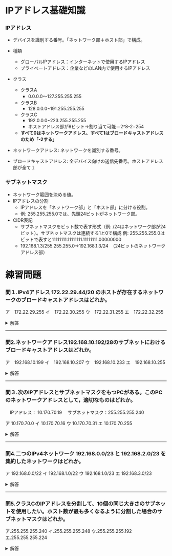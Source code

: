 
# IPアドレス基礎知識

### IPアドレス
- デバイスを識別する番号。「ネットワーク部＋ホスト部」で構成。
- 種類
  - グローバルIPアドレス：インターネットで使用するIPアドレス
  - プライベートアドレス：企業などのLAN内で使用するIPアドレス
- クラス
  - クラスA
    - 0.0.0.0〜127.255.255.255 
  - クラスB
    - 128.0.0.0~191.255.255.255
  - クラスC　
    - 192.0.0.0~223.255.255.255
    - ホストアドレス部が8ビット→割り当て可能＝2^8-2=254
  - **すべて0はネットワークアドレス、すべて1はブロードキャストアドレスのため「-2する」**

- ネットワークアドレス: ネットワークを識別する番号。
- ブロードキャストアドレス: 全デバイス向けの送信先番号。ホストアドレス部が全て１

### サブネットマスク
- ネットワーク範囲を決める値。
- IPアドレスの分割
  - IPアドレスを「ネットワーク部」と「ホスト部」に分ける役割。
  - 例: 255.255.255.0では、先頭24ビットがネットワーク部。
- CIDR表記
  - サブネットマスクをビット数で表す形式（例: /24はネットワーク部が24ビット）。サブネットマスクは連続する1と0で構成
    例: 255.255.255.0はビットで表すと11111111.11111111.11111111.00000000
  - 192.168.1.3/255.255.255.0→192.168.1.3/24　（24ビットのネットワークアドレス部）  

# 練習問題

### 問１.IPv4アドレス 172.22.29.44/20 のホストが存在するネットワークのブロードキャストアドレスはどれか。
ア　172.22.29.255
イ　172.22.30.255
ウ　172.22.31.255
エ　172.22.32.255


<details><summary>解答</summary>

```
A. ウ
ブロードキャストなので1が立っているものを選ぶ。
31=00001111

もうちょいちゃんと解くと…。
1.まずはIPアドレスを2進数で書く
172 . 22 . 29 . 44→
10101100 00010110 00011101 00101100

「/20」というのは、上から20ビットまでがネットワークアドレスということ。
ブロードキャストアドレスはホスト部が全て１なので下の12ビットを見る。

残りの12ビットがすべて1になっているものがブロードキャストアドレスです。

10101100 00010110 00011111 1111111
→172 .22 .31 .255
```

</details>

---

### 問2.ネットワークアドレス192.168.10.192/28のサブネットにおけるブロードキャストアドレスはどれか。

ア　192.168.10.199
イ　192.168.10.207
ウ　192.168.10.233
エ　192.168.10.255


<details><summary>解答</summary>

```
A. イ
199=11000111
207=11001111
233=11101001
235=11101011
サブネットが28ビットなので、残り4ビットのホスト部をすべて1にしたい。
よって207
```

</details>

---

### 問３.次のIPアドレスとサブネットマスクをもつPCがある。このPCのネットワークアドレスとして，適切なものはどれか。

　IPアドレス： 10.170.70.19
　サブネットマスク：255.255.255.240

ア 10.170.70.0
イ 10.170.70.16
ウ 10.170.70.31
エ 10.170.70.255

<details><summary>解答</summary>

```
A. イ

IPアドレス下8ビット 19=00010011
サブネットマスク下8ビット 240=11110000

サブネットマスクのホスト部をIPアドレスにマスクする。
10.170.70. 00010000→16

```

</details>

---

### 問4.二つのIPv4ネットワーク 192.168.0.0/23 と 192.168.2.0/23 を集約したネットワークはどれか。

ア 192.168.0.0/22
イ 192.168.1.0/22
ウ 192.168.1.0/23
エ 192.168.3.0/23


<details><summary>解答</summary>

```
A. ア
集約…複数のネットワークを共通するビットでサブネットマスクしたもの。

192 .168 .0 .0
→11000000 10101000 00000000 00000000

192 .168 .2 .0
→11000000 10101000 00000010 00000000

/23
→ホスト部が9ビット＝下9ビットが0
1111111 11111111 11111110 00000000

①192.168.0.0 のホスト部をすべて1にすると、
11000000 10101000 00000001 11111111
=192.168.1.255 
これがブロードキャストアドレス

→ホスト範囲は、「ネットワークアドレス+1〜ブロードキャストアドレス-1」
したがって、192.168.0.0/23 のホスト範囲は
192.168.0.1 〜192.168.1.254

②192.168.2.0 のホスト部をすべて1にすると、
11000000 10101000 00000011 11111111
=192.168.3.255 
これがブロードキャストアドレス

→ホスト範囲は、「ネットワークアドレス+1〜ブロードキャストアドレス-1」
したがって、192.168.2.0/23 のホスト範囲は
192.168.2.1 〜192.168.3.254

①②より192.168.0.0 ~ 192.168.3.255 が必要。
→192.168. 00000000 00000000 ~ 192.168.000000011 111111111

これは 192.168.0.0/22 がカバーする範囲
192.168.0.0/22 = 11111111.11111111.11111100.00000000

```

</details>

---

### 問5.クラスCのIPアドレスを分割して、10個の同じ大きさのサブネットを使用したい。ホスト数が最も多くなるように分割した場合のサブネットマスクはどれか。

ア.255.255.255.240
イ.255.255.255.248
ウ.255.255.255.192
エ.255.255.255.224

<details><summary>解答</summary>

```
A. ア

255.255.11111100 00000000

240 = 11110000
  →　NW部が4ビット → 最大サブネット数は2^4=16
  → ホスト部が4ビット　→ 最大ホスト数は2^4-2=14

248 = 11111000
  →　NW部が5ビット　→ 最大サブネット数は2^3=8
　→ ホスト部が3ビット　→ 最大ホスト数は2^3-2=6

192 = 11000000
  →　NW部が2ビット　→ 最大サブネット数は2^2=4　＊サブネット数が10未満なので×
  → ホスト部が6ビット　→ 最大ホスト数は2^6-2=62

224 = 11100000
  →　NW部が3ビット　→ 最大サブネット数は2^3=8

```

---

### 問6.　サブネットマスクが255.255.252.0 のとき、IPアドレス 172.30.123.45のホストが属するサブネットワークのアドレスはどれか。

ア.172.30.3.0
イ.172.30.120.0
ウ.172.30.123.0
エ.172.30.252.0

<details><summary>解答</summary>

```
A. イ

123.45 = 01111011.00101101
252.0  = 11111100.00000000 

↓論理積(AND)を取る 1*1=1のみ

01111000.00000000 = 120.0

```

---

### 問7.　あるホストが属するサブネットのブロードキャストアドレスをそのホストのIPアドレスとサブネットマスクから計算する方法として適切なものはどれか。

ア.IPアドレスの各ビットを反転したものとサブネットマスクとの論理積を取る。
イ.IPアドレスの各ビットを反転したものとサブネットマスクとの論理和を取る。
ウ.サブネットマスクの各ビットを反転したものとサブネットマスクとの論理積を取る。
エ.サブネットマスクの各ビットを反転したものとサブネットマスクとの論理和を取る。

<details><summary>解答</summary>

```
A. エ

ブロードキャストアドレスはホスト部がすべて1
→ サブネットマスクを反転するとホストアドレス部がすべて1になる
→ 対象のIPアドレスと論理和(OR)をすることで、IPアドレスのNW部はそのままホストアドレス部は1になる。

**いっぱい1にしたいから論理和(OR)！**

<img width="492" alt="image" src="https://github.com/user-attachments/assets/4b51933e-aa53-4a37-acd8-35bc3849c112" />

「ウ.サブネットマスクの各ビットを反転したものとサブネットマスクとの論理積を取る。」
を行うと
IPアドレスのホストアドレス部を得ることができる。

**論理積(AND)を行うと0部分はすべて0になるからホスト部が取れる！**

```


